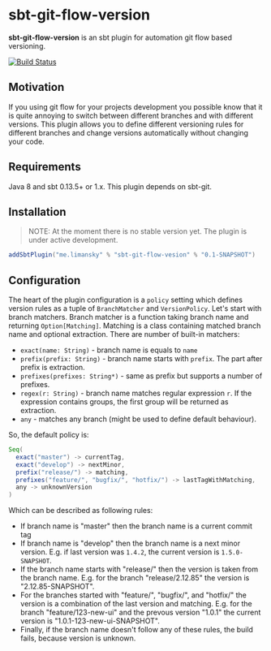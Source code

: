 sbt-git-flow-version
====================

**sbt-git-flow-version** is an sbt plugin for automation git flow based versioning.

[![Build Status](https://travis-ci.org/limansky/sbt-git-flow-version.svg?branch=master)](https://travis-ci.org/limansky/sbt-git-flow-version)

Motivation
----------

If you using git flow for your projects development you possible know that it is
quite annoying to switch between different branches and with different versions.
This plugin allows you to define different versioning rules for different
branches and change versions automatically without changing your code.

Requirements
------------

Java 8 and sbt 0.13.5+ or 1.x.  This plugin depends on sbt-git.

Installation
------------

> NOTE: At the moment there is no stable version yet.  The plugin is under active development.

```Scala
addSbtPlugin("me.limansky" % "sbt-git-flow-vesion" % "0.1-SNAPSHOT")
```

Configuration
-------------

The heart of the plugin configuration is a `policy` setting which defines version rules as a
tuple of `BranchMatcher` and `VersionPolicy`.  Let's start with branch matchers.  Branch matcher
is a function taking branch name and returning `Option[Matching]`. Matching is a class containing
matched branch name and optional extraction.  There are number of built-in matchers:

  - `exact(name: String)` - branch name is equals to `name`
  - `prefix(prefix: String)` - branch name starts with `prefix`.  The part after prefix is extraction.
  - `prefixes(prefixes: String*)` - same as prefix but supports a number of prefixes.
  - `regex(r: String)` - branch name matches regular expression `r`.  If the expression contains
    groups, the first group will be returned as extraction.
  - `any` - matches any branch (might be used to define default behaviour).


So, the default policy is:

```Scala
Seq(
  exact("master") -> currentTag,
  exact("develop") -> nextMinor,
  prefix("release/") -> matching,
  prefixes("feature/", "bugfix/", "hotfix/") -> lastTagWithMatching,
  any -> unknownVersion
)
```

Which can be described as following rules:

  - If branch name is "master" then the branch name is a current commit tag
  - If branch name is "develop" then the branch name is a next minor version.
    E.g. if last version was `1.4.2`, the current version is `1.5.0-SNAPSHOT`.
  - If the branch name starts with "release/" then the version is taken from the
    branch name.  E.g. for the branch "release/2.12.85" the version is "2.12.85-SNAPSHOT".
  - For the branches started with "feature/", "bugfix/", and "hotfix/" the version is
    a combination of the last version and matching.  E.g. for the branch "feature/123-new-ui"
    and the prevous version "1.0.1" the current version is "1.0.1-123-new-ui-SNAPSHOT".
  - Finally, if the branch name doesn't follow any of these rules, the build fails,
    because version is unknown.
